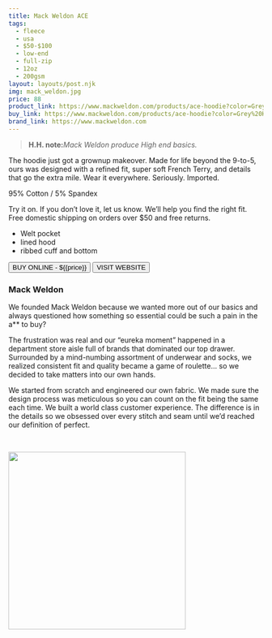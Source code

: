 ```yaml
---
title: Mack Weldon ACE
tags:
  - fleece
  - usa
  - $50-$100
  - low-end
  - full-zip
  - 12oz
  - 200gsm
layout: layouts/post.njk
img: mack_weldon.jpg
price: 88
product_link: https://www.mackweldon.com/products/ace-hoodie?color=Grey%20Heather
buy_link: https://www.mackweldon.com/products/ace-hoodie?color=Grey%20Heather 
brand_link: https://www.mackweldon.com
---
```

<div class="col col-sm-8">

<p>
<blockquote>
<strong>H.H. note:</strong><i>Mack Weldon produce High end basics.</i>
</blockquote>
</p>

The hoodie just got a grownup makeover. Made for life beyond the 9-to-5, ours was designed with a refined fit, super soft French Terry, and details that go the extra mile. Wear it everywhere. Seriously. Imported.

95% Cotton / 5% Spandex

Try it on. If you don’t love it, let us know. We’ll help you find the right fit. Free domestic shipping on orders over $50 and free returns.

* Welt pocket
* lined hood
* ribbed cuff and bottom

<p>
    <a href='{{buy_link}}'><button class="button-primary-outlined button-round">BUY ONLINE - ${{price}}</button></a>
    <a href='{{brand_link}}'><button class="button-primary-outlined button-round">VISIT WEBSITE</button></a>
</p>

### Mack Weldon
<p>
We founded Mack Weldon because we wanted more out of our basics and always questioned how something so essential could be such a pain in the a** to buy?


The frustration was real and our “eureka moment” happened in a department store aisle full of brands that dominated our top drawer. Surrounded by a mind-numbing assortment of underwear and socks, we realized consistent fit and quality became a game of roulette… so we decided to take matters into our own hands.


We started from scratch and engineered our own fabric. We made sure the design process was meticulous so you can count on the fit being the same each time. We built a world class customer experience. The difference is in the details so we obsessed over every stitch and seam until we’d reached our definition of perfect.

 ﻿</p>

</div>

<div class="col col-sm-4 float-right">
        <img src='/img/{{img}}' height='350' class="float-left">
</div>